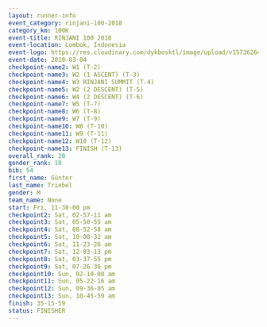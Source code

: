 ```yaml
---
layout: runner-info 
event_category: rinjani-100-2018 
category_km: 100K 
event-title: RINJANI 100 2018 
event-location: Lombok, Indonesia 
event-logo: https://res.cloudinary.com/dykbosktl/image/upload/v1573626435/Logo/Rinjani_eoufbh.png 
event-date: 2018-03-04 
checkpoint-name2: W1 (T-2) 
checkpoint-name3: W2 (1 ASCENT) (T-3) 
checkpoint-name4: W3 RINJANI SUMMIT (T-4) 
checkpoint-name5: W2 (2 DESCENT) (T-5) 
checkpoint-name6: W4 (2 DESCENT) (T-6) 
checkpoint-name7: W5 (T-7) 
checkpoint-name8: W6 (T-8) 
checkpoint-name9: W7 (T-9) 
checkpoint-name10: W8 (T-10) 
checkpoint-name11: W9 (T-11) 
checkpoint-name12: W10 (T-12) 
checkpoint-name13: FINISH (T-13) 
overall_rank: 20
gender_rank: 18
bib: 54
first_name: Günter
last_name: Triebel
gender: M
team_name: None
start: Fri, 11-30-00 pm
checkpoint2: Sat, 02-57-11 am
checkpoint3: Sat, 05-50-55 am
checkpoint4: Sat, 08-52-58 am
checkpoint5: Sat, 10-00-32 am
checkpoint6: Sat, 11-23-26 am
checkpoint7: Sat, 12-03-13 pm
checkpoint8: Sat, 03-37-55 pm
checkpoint9: Sat, 07-26-36 pm
checkpoint10: Sun, 02-10-00 am
checkpoint11: Sun, 05-22-16 am
checkpoint12: Sun, 09-36-05 am
checkpoint13: Sun, 10-45-59 am
finish: 35-15-59
status: FINISHER
---
```

